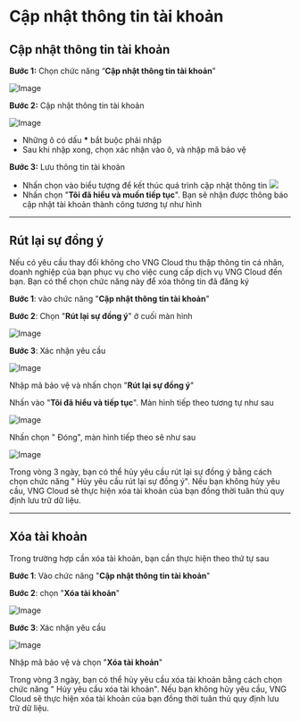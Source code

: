 # Cập nhật thông tin tài khoản



## **Cập nhật thông tin tài khoản** 

**Bước 1:** Chọn chức năng “**Cập nhật thông tin tài khoản**”

![Image](https://github.com/vngcloud/docs/blob/main/Vietnamese/.gitbook/assets/image%20(186).png?raw=true)

**Bước 2:** Cập nhật thông tin tài khoản

![Image](https://github.com/vngcloud/docs/blob/main/Vietnamese/.gitbook/assets/image%20(188).png?raw=true)

* Những ô có dấu **\*** bắt buộc phải nhập
* Sau khi nhập xong, chọn xác nhận vào ô, và nhập mã bảo vệ 

**Bước 3:** Lưu thông tin tài khoản

* Nhấn chọn vào biểu tượng   để kết thúc quá trình cập nhật thông tin ![](https://github.com/vngcloud/docs/blob/main/Vietnamese/.gitbook/assets/image%20(189).png?raw=true)
* Nhấn chọn "**Tôi đã hiểu và muốn tiếp tục**". Bạn sẽ nhận được thông báo cập nhật tài khoản thành công tương tự như hình

***

## **Rút lại sự đồng ý** 

Nếu có yêu cầu thay đổi không cho VNG Cloud thu thập thông tin cá nhân, doanh nghiệp của bạn phục vụ cho việc cung cấp dịch vụ VNG Cloud đến bạn. Bạn có thể chọn chức năng này để xóa thông tin đã đăng ký

**Bước 1**: vào chức năng "**Cập nhật thông tin tài khoản**"

**Bước 2**: Chọn "**Rút lại sự đồng ý**" ở cuối màn hình

![Image](https://github.com/vngcloud/docs/blob/main/Vietnamese/.gitbook/assets/image%20(190).png?raw=true)

**Bước 3**: Xác nhận yêu cầu

![Image](https://github.com/vngcloud/docs/blob/main/Vietnamese/.gitbook/assets/image%20(191).png?raw=true)

Nhập mã bảo vệ và nhấn chọn "**Rút lại sự đồng ý**"

Nhấn vào "**Tôi đã hiểu và tiếp tục**". Màn hình tiếp theo tương tự như sau

![Image](https://github.com/vngcloud/docs/blob/main/Vietnamese/.gitbook/assets/image%20(192).png?raw=true)

Nhấn chọn " Đóng", màn hình tiếp theo sẽ như sau

 

![Image](https://github.com/vngcloud/docs/blob/main/Vietnamese/.gitbook/assets/image%20(193).png?raw=true)

Trong vòng 3 ngày, bạn có thể hủy yêu cầu rút lại sự đồng ý bằng cách chọn chức năng " Hủy yêu cầu rút lại sự đồng ý". Nếu bạn không hủy yêu cầu, VNG Cloud sẽ thực hiện xóa tài khoản của bạn đồng thời tuân thủ quy định lưu trữ dữ liệu. 

***

## **Xóa tài khoản** 

Trong trường hợp cần xóa tài khoản, bạn cần thực hiện theo thứ tự sau

**Bước 1**: Vào chức năng "**Cập nhật thông tin tài khoản**"

**Bước 2**: chọn "**Xóa tài khoản**"

![Image](https://github.com/vngcloud/docs/blob/main/Vietnamese/.gitbook/assets/image%20(32).png?raw=true)

**Bước 3**: Xác nhận yêu cầu

![Image](https://github.com/vngcloud/docs/blob/main/Vietnamese/.gitbook/assets/image%20(194).png?raw=true)

Nhập mã bảo vệ và chọn "**Xóa tài khoản**"

Trong vòng 3 ngày, bạn có thể hủy yêu cầu xóa tài khoản bằng cách chọn chức năng " Hủy yêu cầu xóa tài khoản". Nếu bạn không hủy yêu cầu, VNG Cloud sẽ thực hiện xóa tài khoản của bạn đồng thời tuân thủ quy định lưu trữ dữ liệu. 
